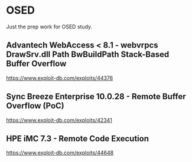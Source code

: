 # OSED
Just the prep work for OSED study. 

## Advantech WebAccess < 8.1 - webvrpcs DrawSrv.dll Path BwBuildPath Stack-Based Buffer Overflow
https://www.exploit-db.com/exploits/44376

## Sync Breeze Enterprise 10.0.28 - Remote Buffer Overflow (PoC)
https://www.exploit-db.com/exploits/42341

## HPE iMC 7.3 - Remote Code Execution 
https://www.exploit-db.com/exploits/44648
